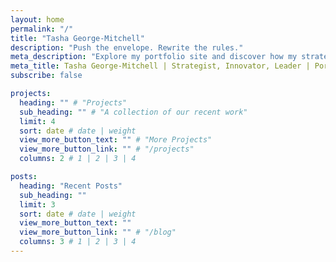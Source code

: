```yaml
---
layout: home
permalink: "/"
title: "Tasha George-Mitchell"
description: "Push the envelope. Rewrite the rules."
meta_description: "Explore my portfolio site and discover how my strategic creative direction drives growth."
meta_title: Tasha George-Mitchell | Strategist, Innovator, Leader | Portfolio
subscribe: false

projects:
  heading: "" # "Projects"
  sub_heading: "" # "A collection of our recent work"
  limit: 4
  sort: date # date | weight
  view_more_button_text: "" # "More Projects"
  view_more_button_link: "" # "/projects"
  columns: 2 # 1 | 2 | 3 | 4

posts:
  heading: "Recent Posts"
  sub_heading: ""
  limit: 3
  sort: date # date | weight
  view_more_button_text: ""
  view_more_button_link: "" # "/blog"
  columns: 3 # 1 | 2 | 3 | 4
---
```

